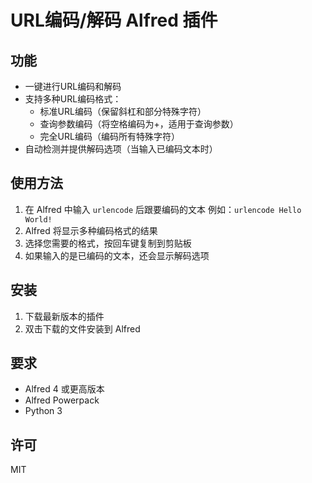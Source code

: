 # URL编码/解码 Alfred 插件

## 功能

- 一键进行URL编码和解码
- 支持多种URL编码格式：
  - 标准URL编码（保留斜杠和部分特殊字符）
  - 查询参数编码（将空格编码为+，适用于查询参数）
  - 完全URL编码（编码所有特殊字符）
- 自动检测并提供解码选项（当输入已编码文本时）

## 使用方法

1. 在 Alfred 中输入 `urlencode` 后跟要编码的文本
   例如：`urlencode Hello World!`
2. Alfred 将显示多种编码格式的结果
3. 选择您需要的格式，按回车键复制到剪贴板
4. 如果输入的是已编码的文本，还会显示解码选项

## 安装

1. 下载最新版本的插件
2. 双击下载的文件安装到 Alfred

## 要求

- Alfred 4 或更高版本
- Alfred Powerpack
- Python 3

## 许可

MIT
